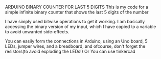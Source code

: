 ARDUINO BINARY COUNTER FOR LAST 5 DIGITS
This is my code for a simple infinite binary counter that shows the last 5 digits of the number

I have simply used bitwise operations to get it working.
I am basically accessing the binary version of my input, which I have copied to a variable to avoid unwanted side-effects.

You can easily form the connections in Arduino, using an Uno board, 5 LEDs, jumper wires, and a breadboard, and ofcourse, 
don't forget the resistors(to avoid exploding the LEDs!)
Or
You can use tinkercad
